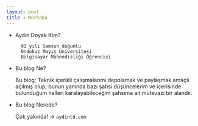 ```yaml
---
layout: post
title : Merhaba
---
```


* Aydın Doyak Kim?

        91 yılı Samsun doğumlu
        Ondokuz Mayıs Üniversitesi
        Bilgisayar Mühendisliği Öğrencisi

* Bu blog Ne?

  Bu blog; Teknik içerikli çalışmalarımı depolamak ve
  paylaşmak amaçlı açılmış olup; bunun yanında bazı
  şahsi düşüncelerim ve içerisinde bulunduğum halleri
  karalayabileceğim şahsıma ait mütevazi bir alandır.

* Bu blog Nerede?

  Çok yakında! -> `aydintd.com`

 
